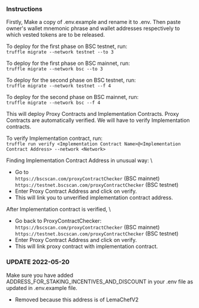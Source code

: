 ### Instructions

Firstly, Make a copy of .env.example and rename it to .env. Then paste owner's wallet mnemonic phrase and wallet addresses respectively to which vested tokens are to be released.

To deploy for the first phase on BSC testnet, run: \
`truffle migrate --network testnet --to 3`

To deploy for the first phase on BSC mainnet, run: \
`truffle migrate --network bsc --to 3`

To deploy for the second phase on BSC testnet, run: \
`truffle migrate --network testnet --f 4`

To deploy for the second phase on BSC mainnet, run: \
`truffle migrate --network bsc --f 4`

This will deploy Proxy Contracts and Implementation Contracts.
Proxy Contracts are automatically verified. We will have to verify Implementation contracts.

To verify Implementation contract, run: \
`truffle run verify <Implementation Contract Name>@<Implementation Contract Address> --network <Network>`

Finding Implementation Contract Address in unusual way: \

- Go to \
   `https://bscscan.com/proxyContractChecker` (BSC mainnet) \
   `https://testnet.bscscan.com/proxyContractChecker` (BSC testnet)
- Enter Proxy Contract Address and click on verify.
- This will link you to unverified implementation contract address.

After Implementation contract is verified, \

- Go back to ProxyContractChecker: \
   `https://bscscan.com/proxyContractChecker` (BSC mainnet) \
   `https://testnet.bscscan.com/proxyContractChecker` (BSC testnet)
- Enter Proxy Contract Address and click on verify.
- This will link proxy contract with implementation contract.

### UPDATE 2022-05-20

Make sure you have added ADDRESS_FOR_STAKING_INCENTIVES_AND_DISCOUNT in your .env file as updated in .env.example file.

- Removed because this address is of LemaChefV2
